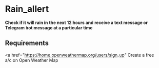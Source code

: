 # Rain_allert
<strong> Check if it will rain in the next 12 hours and receive a text message or Telegram bot message at a particular time </strong>

<h2>Requirements</h2>

<a href="https://home.openweathermap.org/users/sign_up" Create a free a/c on Open Weather Map </a>
